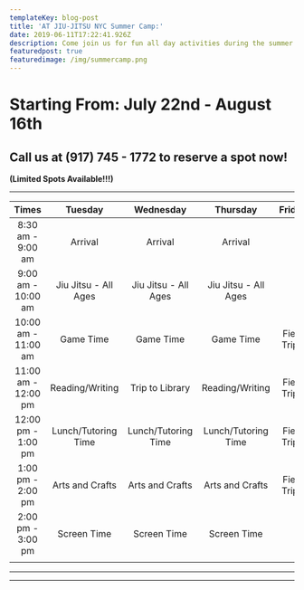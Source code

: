 ```yaml
---
templateKey: blog-post
title: 'AT JIU-JITSU NYC Summer Camp:'
date: 2019-06-11T17:22:41.926Z
description: Come join us for fun all day activities during the summer!
featuredpost: true
featuredimage: /img/summercamp.png
---
```

# Starting From: July 22nd - August 16th

## Call us at (917) 745 - 1772 to reserve a spot now!

**(Limited Spots Available!!!)**

****


|        Times        	|        Tuesday       	|       Wednesday      	|       Thursday       	|    Friday   	|
|:-------------------:	|:--------------------:	|:--------------------:	|:--------------------:	|:-----------:	|
|  8:30 am - 9:00 am  	|        Arrival       	|        Arrival       	|        Arrival       	|             	|
|  9:00 am - 10:00 am 	| Jiu Jitsu - All Ages 	| Jiu Jitsu - All Ages 	| Jiu Jitsu - All Ages 	|             	|
| 10:00 am - 11:00 am 	|       Game Time      	|       Game Time      	|       Game Time      	| Field Trip* 	|
| 11:00 am - 12:00 pm 	|    Reading/Writing   	|    Trip to Library   	|    Reading/Writing   	| Field Trip* 	|
|  12:00 pm - 1:00 pm 	|  Lunch/Tutoring Time 	|  Lunch/Tutoring Time 	|  Lunch/Tutoring Time 	| Field Trip* 	|
|  1:00 pm - 2:00 pm  	|    Arts and Crafts   	|    Arts and Crafts   	|    Arts and Crafts   	| Field Trip* 	|
|  2:00 pm - 3:00 pm  	|     Screen Time      	|      Screen Time     	|      Screen Time     	|             	|
|                     	|                      	|                      	|                      	|             	|

****

****
